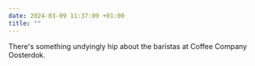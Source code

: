 ```yaml
---
date: 2024-03-09 11:37:09 +01:00
title: ""
---
```


There's something undyingly hip about the baristas at Coffee Company Oosterdok.
